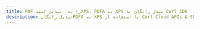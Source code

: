 ---title: PDF را به  تبدیل کنیدXPS، PDFA به XPS مبدل رایگان یا Curl SDKdescription: تبدیل رایگانPDFA به XPS با استفاده از Curl Cloud APIs & SDK همچنین اسناد PDF را در Cloud ایجاد، ویرایش و رندر کنید.---